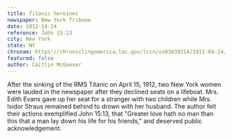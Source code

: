 ```yaml
---
title: Titanic heroines
newspaper: New York Tribune
date: 1912-14-24
reference: John 15:13
city: New York
state: NY
chronam: https://chroniclingamerica.loc.gov/lccn/sn83030214/1912-04-24/ed-1/seq-8/#words=greater+love+hath+man+man+lay+life+friends
featured: false
author: Caitlin McGeever
---
```


After the sinking of the RMS Titanic on April 15, 1912, two New York women were lauded in the newspaper after they declined seats on a lifeboat. Mrs. Edith Evans gave up her seat for a stranger with two children while Mrs. Isidor Straus remained behind to drown with her husband. The author felt their actions exemplified John 15:13, that "Greater love hath no man than this that a man lay down his life for his friends," and deserved public acknowledgement.  
